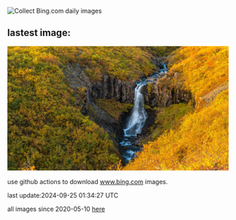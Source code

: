 ![Collect Bing.com daily images](https://github.com/counter2015/bing-daily-images/workflows/Collect%20Bing.com%20daily%20images/badge.svg)
## lastest image:
![](images/SkaftafellWaterfall.jpg)

use github actions to download www.bing.com images.

last update:2024-09-25 01:34:27 UTC

all images since 2020-05-10 [here](https://github.com/counter2015/bing-daily-images/tree/master/images) 
